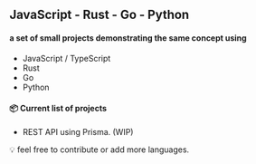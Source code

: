 ## JavaScript - Rust - Go - Python

#### a set of small projects demonstrating the same concept using
- JavaScript / TypeScript
- Rust
- Go
- Python

#### 📦 Current list of projects
- REST API using Prisma. (WIP)

💡 feel free to contribute or add more languages.


